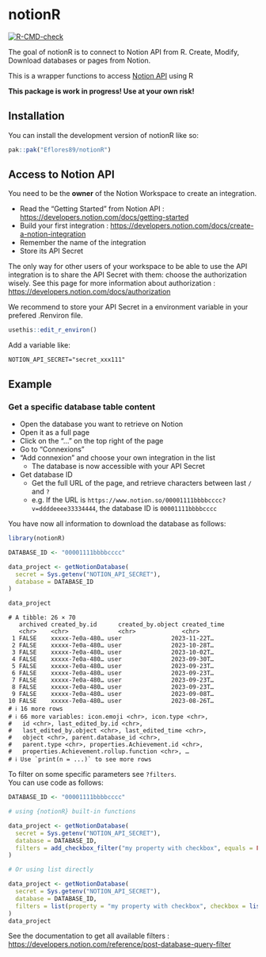 
<!-- README.md is generated from README.Rmd. Please edit that file -->

# notionR

<!-- badges: start -->

[![R-CMD-check](https://github.com/Eflores89/notionR/actions/workflows/R-CMD-check.yaml/badge.svg)](https://github.com/Eflores89/notionR/actions/workflows/R-CMD-check.yaml)
<!-- badges: end -->

The goal of notionR is to connect to Notion API from R. Create, Modify,
Download databases or pages from Notion.

This is a wrapper functions to access [Notion
API](https://developers.notion.com) using R

**This package is work in progress! Use at your own risk!**

## Installation

You can install the development version of notionR like so:

``` r
pak::pak("Eflores89/notionR")
```

## Access to Notion API

You need to be the **owner** of the Notion Workspace to create an
integration.

- Read the “Getting Started” from Notion API :
  <https://developers.notion.com/docs/getting-started>
- Build your first integration :
  <https://developers.notion.com/docs/create-a-notion-integration>
- Remember the name of the integration
- Store its API Secret

The only way for other users of your workspace to be able to use the API
integration is to share the API Secret with them: choose the
authorization wisely. See this page for more information about
authorization : <https://developers.notion.com/docs/authorization>

We recommend to store your API Secret in a environment variable in your
prefered .Renviron file.

``` r
usethis::edit_r_environ()
```

Add a variable like:

    NOTION_API_SECRET="secret_xxx111"

## Example

### Get a specific database table content

- Open the database you want to retrieve on Notion
- Open it as a full page
- Click on the “…” on the top right of the page
- Go to “Connexions”
- “Add connexion” and choose your own integration in the list
  - The database is now accessible with your API Secret
- Get database ID
  - Get the full URL of the page, and retrieve characters between last
    `/` and `?`
  - e.g. If the URL is
    `https://www.notion.so/00001111bbbbcccc?v=ddddeeee33334444`, the
    database ID is `00001111bbbbcccc`

You have now all information to download the database as follows:

``` r
library(notionR)

DATABASE_ID <- "00001111bbbbcccc"

data_project <- getNotionDatabase(
  secret = Sys.getenv("NOTION_API_SECRET"), 
  database = DATABASE_ID
)

data_project
```

    # A tibble: 26 × 70
       archived created_by.id      created_by.object created_time
       <chr>    <chr>              <chr>             <chr>       
     1 FALSE    xxxxx-7e0a-480… user              2023-11-22T…
     2 FALSE    xxxxx-7e0a-480… user              2023-10-28T…
     3 FALSE    xxxxx-7e0a-480… user              2023-10-02T…
     4 FALSE    xxxxx-7e0a-480… user              2023-09-30T…
     5 FALSE    xxxxx-7e0a-480… user              2023-09-23T…
     6 FALSE    xxxxx-7e0a-480… user              2023-09-23T…
     7 FALSE    xxxxx-7e0a-480… user              2023-09-23T…
     8 FALSE    xxxxx-7e0a-480… user              2023-09-23T…
     9 FALSE    xxxxx-7e0a-480… user              2023-09-08T…
    10 FALSE    xxxxx-7e0a-480… user              2023-08-26T…
    # ℹ 16 more rows
    # ℹ 66 more variables: icon.emoji <chr>, icon.type <chr>,
    #   id <chr>, last_edited_by.id <chr>,
    #   last_edited_by.object <chr>, last_edited_time <chr>,
    #   object <chr>, parent.database_id <chr>,
    #   parent.type <chr>, properties.Achievement.id <chr>,
    #   properties.Achievement.rollup.function <chr>, …
    # ℹ Use `print(n = ...)` to see more rows

To filter on some specific parameters see `?filters`.  
You can use code as follows:

``` r
DATABASE_ID <- "00001111bbbbcccc"

# using {notionR} built-in functions

data_project <- getNotionDatabase(
  secret = Sys.getenv("NOTION_API_SECRET"), 
  database = DATABASE_ID,
  filters = add_checkbox_filter("my property with checkbox", equals = FALSE)
)

# Or using list directly

data_project <- getNotionDatabase(
  secret = Sys.getenv("NOTION_API_SECRET"), 
  database = DATABASE_ID,
  filters = list(property = "my property with checkbox", checkbox = list(equals = FALSE))
)
data_project
```

See the documentation to get all available filters :
<https://developers.notion.com/reference/post-database-query-filter>
